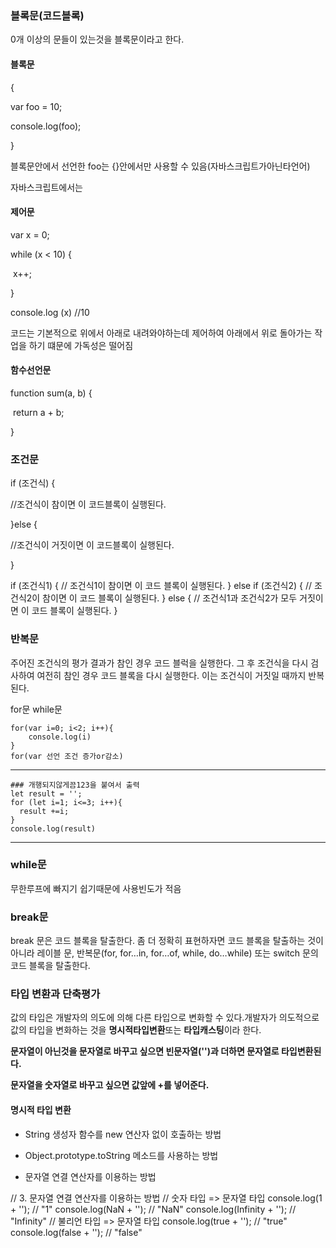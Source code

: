 ### 블록문(코드블록)

0개 이상의 문들이 있는것을 블록문이라고 한다.

#### 블록문

{

var foo = 10;

console.log(foo);

}

블록문안에서 선언한 foo는 {}안에서만 사용할 수 있음(자바스크립트가아닌타언어)

자바스크립트에서는 



#### 제어문

var x = 0;

while (x < 10) {

​	x++;

}

console.log (x)  	//10

코드는 기본적으로 위에서 아래로 내려와야하는데 제어하여 아래에서 위로 돌아가는 작업을 하기 떄문에 가독성은 떨어짐

#### 함수선언문

function sum(a, b) {

​	return a + b;

}

### 조건문

if (조건식) {

 //조건식이 참이면 이 코드블록이 실행된다.

}else {

 //조건식이 거짓이면 이 코드블록이 실행된다.

}



if (조건식1) {
  // 조건식1이 참이면 이 코드 블록이 실행된다.
} else if (조건식2) {
  // 조건식2이 참이면 이 코드 블록이 실행된다.
} else {
  // 조건식1과 조건식2가 모두 거짓이면 이 코드 블록이 실행된다.
}



### 반복문

주어진 조건식의 평가 결과가 참인 경우 코드 블럭을 실행한다. 그 후 조건식을 다시 검사하여 여전히 참인 경우 코드 블록을 다시 실행한다. 이는 조건식이 거짓일 때까지 반복된다.

for문 while문



```
for(var i=0; i<2; i++){
	console.log(i)
}
for(var 선언 조건 증가or감소)
```

----

````
### 개행되지않게끔123을 붙여서 출력
let result = '';
for (let i=1; i<=3; i++){
  result +=i;
}
console.log(result)
````

----

### while문

무한루프에 빠지기 쉽기때문에 사용빈도가 적음

### break문

break 문은 코드 블록을 탈출한다. 좀 더 정확히 표현하자면 코드 블록을 탈출하는 것이 아니라 레이블 문, 반복문(for, for…in, for…of, while, do…while) 또는 switch 문의 코드 블록을 탈출한다. 



### 타입 변환과 단축평가

값의 타입은 개발자의 의도에 의해 다른 타입으로 변화할 수 있다.개발자가 의도적으로 값의 타입을 변화하는 것을 **명시적타입변환**또는 **타입캐스팅**이라 한다.



**문자열이 아닌것을 문자열로 바꾸고 싶으면 빈문자열('')과 더하면 문자열로 타입변환된다.**

**문자열을 숫자열로 바꾸고 싶으면  값앞에 +를 넣어준다.**



#### 명시적 타입 변환

- String 생성자 함수를 new 연산자 없이 호출하는 방법
- Object.prototype.toString 메소드를 사용하는 방법

- 문자열 연결 연산자를 이용하는 방법



// 3. 문자열 연결 연산자를 이용하는 방법
// 숫자 타입 => 문자열 타입
console.log(1 + '');        // "1"
console.log(NaN + '');      // "NaN"
console.log(Infinity + ''); // "Infinity"
// 불리언 타입 => 문자열 타입
console.log(true + '');     // "true"
console.log(false + '');    // "false"